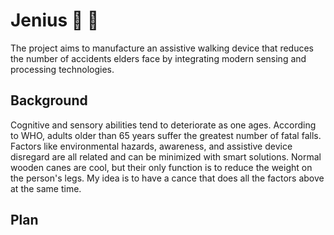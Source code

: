 # Jenius :older_man: :older_woman:
The project aims to manufacture an assistive walking device that reduces the number of accidents elders face by integrating modern sensing and processing technologies. 

## Background
Cognitive and sensory abilities tend to deteriorate as one ages. According to WHO, adults older than 65
years suffer the greatest number of fatal falls. Factors like environmental hazards, awareness, and assistive device
disregard are all related and can be minimized with smart solutions. Normal wooden canes are cool, but their only function is to reduce the weight on the person's legs. My idea is to have a cance that does all the factors above at the same time.

## Plan
